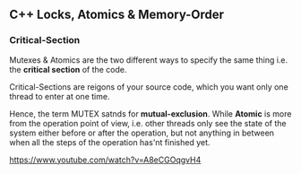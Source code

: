 

## C++ Locks, Atomics & Memory-Order


### Critical-Section
Mutexes & Atomics are the two different ways to specify the same thing i.e. the **critical section** of the code.

Critical-Sections are reigons of your source code, which you want only one thread to enter at one time. 

Hence, the term MUTEX satnds for **mutual-exclusion**. 
While **Atomic** is more from the operation point of view, i.e. other threads only see the state of the system either before or after the operation, but not anything in between when all the steps of the operation has'nt finished yet.


https://www.youtube.com/watch?v=A8eCGOqgvH4
